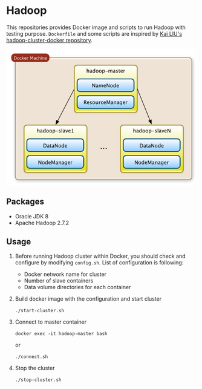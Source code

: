 # Hadoop

This repositories provides Docker image and scripts to run Hadoop with testing purpose. `Dockerfile` and some scripts are inspired by [Kai LIU's hadoop-cluster-docker repository](https://github.com/kiwenlau/hadoop-cluster-docker).

![Suggested structure of this Docker image](https://raw.githubusercontent.com/chiwanpark/Dockerfiles/master/hadoop/structure.png)

## Packages

* Oracle JDK 8
* Apache Hadoop 2.7.2

## Usage

1. Before running Hadoop cluster within Docker, you should check and configure by modifying `config.sh`. List of configuration is following:
    * Docker network name for cluster
    * Number of slave containers
    * Data volume directories for each container

1. Build docker image with the configuration and start cluster
    ```
    ./start-cluster.sh
    ```

1. Connect to master container
    ```
    docker exec -it hadoop-master bash
    ```
    or
    ```
    ./connect.sh
    ```

1. Stop the cluster
    ```
    ./stop-cluster.sh
    ```
